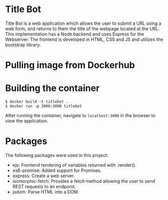 # Title Bot
Title Bot is a web application which allows the user to submit a URL using a web form, and returns to them the title of the webpage located at the URL. This implementation has a Node backend and uses Express for the Webserver. The frontend is developed in HTML, CSS and JS and utilizes the bootstrap library.

# Pulling image from Dockerhub

# Building the container
```$ docker build -t titlebot .```  
```$ docker run -p 3000:3000 titlebot```

After running the container, navigate to ```localhost:3000``` in the browser to view the application.

# Packages
The following packages were used in this project:  

- ejs: Frontend rendering of variables returned with .render().
- es6-promise: Added support for Promises.
- express: Create a web server.
- isomorphic-fetch: Provides a fetch method allowing the user to send REST requests to an endpoint.
- jsdom: Parse HTML into a DOM.
